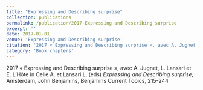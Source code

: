 ```yaml
---
title: "Expressing and Describing surprise"
collection: publications
permalink: /publication/2017-Expressing and Describing surprise
excerpt: ''
date: 2017-01-01
venue: 'Expressing and Describing surprise'
citation: '2017 « Expressing and Describing surprise », avec A. Jugnet, L. Lansari et E. L’Hôte in Celle A. et Lansari L. (eds) <i>Expressing and Describing surprise</i>, Amsterdam, John Benjamins, Benjamins Current Topics, 215-244'
category: 'Book chapters'
---
```

2017 « Expressing and Describing surprise », avec A. Jugnet, L. Lansari et E. L’Hôte in Celle A. et Lansari L. (eds) <i>Expressing and Describing surprise</i>, Amsterdam, John Benjamins, Benjamins Current Topics, 215-244